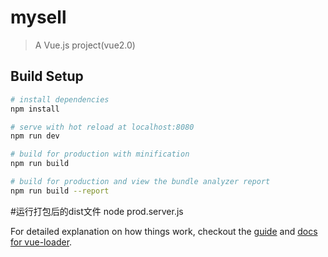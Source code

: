 # mysell

> A Vue.js project(vue2.0)

## Build Setup

``` bash
# install dependencies
npm install

# serve with hot reload at localhost:8080
npm run dev

# build for production with minification
npm run build

# build for production and view the bundle analyzer report
npm run build --report
```

#运行打包后的dist文件
node prod.server.js


For detailed explanation on how things work, checkout the [guide](http://vuejs-templates.github.io/webpack/) and [docs for vue-loader](http://vuejs.github.io/vue-loader).

